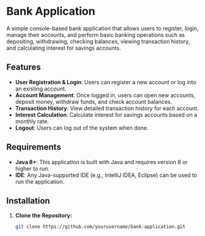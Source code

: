 # Bank Application

A simple console-based bank application that allows users to register, login, manage their accounts, and perform basic banking operations such as depositing, withdrawing, checking balances, viewing transaction history, and calculating interest for savings accounts.

## Features

- **User Registration & Login**: Users can register a new account or log into an existing account.
- **Account Management**: Once logged in, users can open new accounts, deposit money, withdraw funds, and check account balances.
- **Transaction History**: View detailed transaction history for each account.
- **Interest Calculation**: Calculate interest for savings accounts based on a monthly rate.
- **Logout**: Users can log out of the system when done.

## Requirements

- **Java 8+**: This application is built with Java and requires version 8 or higher to run.
- **IDE**: Any Java-supported IDE (e.g., IntelliJ IDEA, Eclipse) can be used to run the application.

## Installation

1. **Clone the Repository:**

   ```bash
   git clone https://github.com/yourusername/bank-application.git
